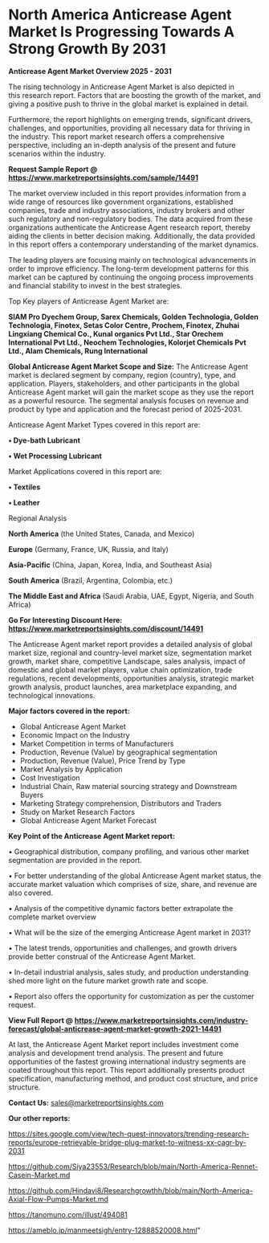 # North America Anticrease Agent Market Is Progressing Towards A Strong Growth By 2031

<Strong> Anticrease Agent Market Overview 2025 - 2031</strong>

The rising technology in Anticrease Agent Market is also depicted in this research report. Factors that are boosting the growth of the market, and giving a positive push to thrive in the global market is explained in detail.

Furthermore, the report highlights on emerging trends, significant drivers, challenges, and opportunities, providing all necessary data for thriving in the industry. This report market research offers a comprehensive perspective, including an in-depth analysis of the present and future scenarios within the industry.

<strong>Request Sample Report @ <a href=https://www.marketreportsinsights.com/sample/14491>https://www.marketreportsinsights.com/sample/14491</a></strong>

The market overview included in this report provides information from a wide range of resources like government organizations, established companies, trade and industry associations, industry brokers and other such regulatory and non-regulatory bodies. The data acquired from these organizations authenticate the Anticrease Agent research report, thereby aiding the clients in better decision making. Additionally, the data provided in this report offers a contemporary understanding of the market dynamics.

The leading players are focusing mainly on technological advancements in order to improve efficiency. The long-term development patterns for this market can be captured by continuing the ongoing process improvements and financial stability to invest in the best strategies.

Top Key players of Anticrease Agent Market are:

<strong>SIAM Pro Dyechem Group, Sarex Chemicals, Golden Technologia, Golden Technologia, Finotex, Setas Color Centre, Prochem, Finotex, Zhuhai Lingxiang Chemical Co., Kunal organics Pvt Ltd., Star Orechem International Pvt Ltd., Neochem Technologies, Kolorjet Chemicals Pvt Ltd., Alam Chemicals, Rung International</strong>

<strong><b>Global Anticrease Agent Market Scope and Size:</b></strong>
The Anticrease Agent market is declared segment by company, region (country), type, and application. Players, stakeholders, and other participants in the global Anticrease Agent market will gain the market scope as they use the report as a powerful resource. The segmental analysis focuses on revenue and product by type and application and the forecast period of 2025-2031.

Anticrease Agent Market Types covered in this report are:

<strong>• Dye-bath Lubricant

• Wet Processing Lubricant</strong>

Market Applications covered in this report are:

<strong>• Textiles

• Leather</strong> 

Regional Analysis

<strong>North America</strong> (the United States, Canada, and Mexico)

<strong>Europe</strong> (Germany, France, UK, Russia, and Italy)

<strong>Asia-Pacific</strong> (China, Japan, Korea, India, and Southeast Asia)

<strong>South America</strong> (Brazil, Argentina, Colombia, etc.)

<strong>The Middle East and Africa</strong> (Saudi Arabia, UAE, Egypt, Nigeria, and South Africa)

<strong>Go For Interesting Discount Here: <a href=https://www.marketreportsinsights.com/discount/14491>https://www.marketreportsinsights.com/discount/14491</a></strong>

The Anticrease Agent market report provides a detailed analysis of global market size, regional and country-level market size, segmentation market growth, market share, competitive Landscape, sales analysis, impact of domestic and global market players, value chain optimization, trade regulations, recent developments, opportunities analysis, strategic market growth analysis, product launches, area marketplace expanding, and technological innovations.

<strong><b>Major factors covered in the report:</b></strong>
<ul>
  <li>Global Anticrease Agent Market </li>
  <li>Economic Impact on the Industry</li>
  <li>Market Competition in terms of Manufacturers</li>
  <li>Production, Revenue (Value) by geographical segmentation</li>
  <li>Production, Revenue (Value), Price Trend by Type</li>
  <li>Market Analysis by Application</li>
  <li>Cost Investigation</li>
  <li>Industrial Chain, Raw material sourcing strategy and Downstream Buyers</li>
  <li>Marketing Strategy comprehension, Distributors and Traders</li>
  <li>Study on Market Research Factors</li>
  <li>Global Anticrease Agent Market Forecast</li>
</ul>

<strong><b>Key Point of the Anticrease Agent Market report:</b></strong>

• Geographical distribution, company profiling, and various other market segmentation are provided in the report.

• For better understanding of the global Anticrease Agent market status, the accurate market valuation which comprises of size, share, and revenue are also covered.

• Analysis of the competitive dynamic factors better extrapolate the complete market overview

• What will be the size of the emerging Anticrease Agent market in 2031?

• The latest trends, opportunities and challenges, and growth drivers provide better construal of the Anticrease Agent Market.

• In-detail industrial analysis, sales study, and production understanding shed more light on the future market growth rate and scope.

• Report also offers the opportunity for customization as per the customer request.

<strong><b>View Full Report @ <a href=https://www.marketreportsinsights.com/industry-forecast/global-anticrease-agent-market-growth-2021-14491>https://www.marketreportsinsights.com/industry-forecast/global-anticrease-agent-market-growth-2021-14491</a></b></strong>


At last, the Anticrease Agent Market report includes investment come analysis and development trend analysis. The present and future opportunities of the fastest growing international industry segments are coated throughout this report. This report additionally presents product specification, manufacturing method, and product cost structure, and price structure.

<strong>Contact Us:</strong>
sales@marketreportsinsights.com

<strong>Our other reports:</strong>

<a href=https://sites.google.com/view/tech-quest-innovators/trending-research-reports/europe-retrievable-bridge-plug-market-to-witness-xx-cagr-by-2031>https://sites.google.com/view/tech-quest-innovators/trending-research-reports/europe-retrievable-bridge-plug-market-to-witness-xx-cagr-by-2031</a>

<a href=https://github.com/Siya23553/Research/blob/main/North-America-Rennet-Casein-Market.md>https://github.com/Siya23553/Research/blob/main/North-America-Rennet-Casein-Market.md</a>

<a href=https://github.com/Hindavi8/Researchgrowthh/blob/main/North-America-Axial-Flow-Pumps-Market.md>https://github.com/Hindavi8/Researchgrowthh/blob/main/North-America-Axial-Flow-Pumps-Market.md</a>

<a href=https://tanomuno.com/illust/494081>https://tanomuno.com/illust/494081</a>

<a href=https://ameblo.jp/manmeetsigh/entry-12888520008.html>https://ameblo.jp/manmeetsigh/entry-12888520008.html</a>"
